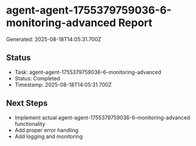 # agent-agent-1755379759036-6-monitoring-advanced Report

Generated: 2025-08-18T14:05:31.700Z

## Status
- Task: agent-agent-1755379759036-6-monitoring-advanced
- Status: Completed
- Timestamp: 2025-08-18T14:05:31.700Z

## Next Steps
- Implement actual agent-agent-1755379759036-6-monitoring-advanced functionality
- Add proper error handling
- Add logging and monitoring
